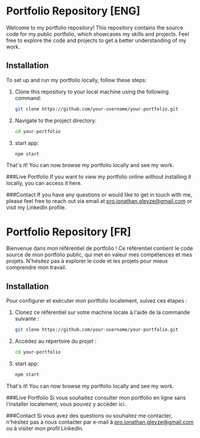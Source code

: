 # Portfolio Repository [ENG]

Welcome to my portfolio repository! This repository contains the source code for my public portfolio, which showcases my skills and projects. Feel free to explore the code and projects to get a better understanding of my work.

## Installation

To set up and run my portfolio locally, follow these steps:

1. Clone this repository to your local machine using the following command:

   ```bash
   git clone https://github.com/your-username/your-portfolio.git
2. Navigate to the project directory:

   ```bash
   cd your-portfolio
3. start app:

   ```bash
   npm start
That's it! You can now browse my portfolio locally and see my work.

###Live Portfolio
If you want to view my portfolio online without installing it locally, you can access it here.


###Contact
If you have any questions or would like to get in touch with me, please feel free to reach out via email at pro.jonathan.gleyze@gmail.com or visit my LinkedIn profile.


# Portfolio Repository [FR]

Bienvenue dans mon référentiel de portfolio ! Ce référentiel contient le code source de mon portfolio public, qui met en valeur mes compétences et mes projets. N'hésitez pas à explorer le code et les projets pour mieux comprendre mon travail.

## Installation

Pour configurer et exécuter mon portfolio localement, suivez ces étapes :

1. Clonez ce référentiel sur votre machine locale à l'aide de la commande suivante :

   ```bash
   git clone https://github.com/your-username/your-portfolio.git
2. Accédez au répertoire du projet :

   ```bash
   cd your-portfolio
3. start app:

   ```bash
   npm start
That's it! You can now browse my portfolio locally and see my work.

###Live Portfolio
Si vous souhaitez consulter mon portfolio en ligne sans l'installer localement, vous pouvez y accéder ici.


###Contact
Si vous avez des questions ou souhaitez me contacter, n'hésitez pas à nous contacter par e-mail à pro.jonathan.gleyze@gmail.com ou à visiter mon profil LinkedIn.

